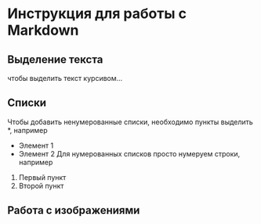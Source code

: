 # Инструкция для работы с Markdown


## Выделение текста
чтобы выделить текст курсивом...

## Списки
Чтобы добавить ненумерованные списки, необходимо пункты выделить *, например
* Элемент 1
* Элемент 2
Для нумерованных списков просто нумеруем строки, например
1. Первый пункт
2. Второй пункт
## Работа с изображениями